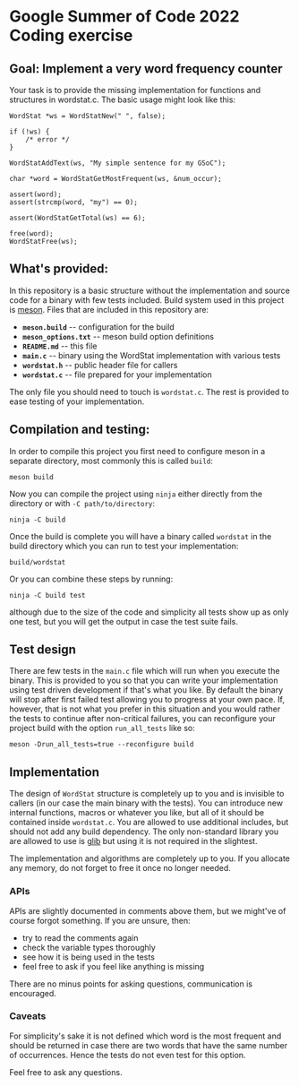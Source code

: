 Google Summer of Code 2022 Coding exercise
==========================================

## Goal: Implement a very word frequency counter

Your task is to provide the missing implementation for functions and structures
in wordstat.c.  The basic usage might look like this:

```
WordStat *ws = WordStatNew(" ", false);

if (!ws) {
    /* error */
}

WordStatAddText(ws, "My simple sentence for my GSoC");

char *word = WordStatGetMostFrequent(ws, &num_occur);

assert(word);
assert(strcmp(word, "my") == 0);

assert(WordStatGetTotal(ws) == 6);

free(word);
WordStatFree(ws);
```


## What's provided:

In this repository is a basic structure without the implementation and source
code for a binary with few tests included.  Build system used in this project is
[meson](https://mesonbuild.com).  Files that are included in this repository
are:

- **`meson.build`** -- configuration for the build
- **`meson_options.txt`** -- meson build option definitions
- **`README.md`** -- this file
- **`main.c`** -- binary using the WordStat implementation with various tests
- **`wordstat.h`** -- public header file for callers
- **`wordstat.c`** -- file prepared for your implementation

The only file you should need to touch is `wordstat.c`.  The rest is provided to
ease testing of your implementation.


## Compilation and testing:

In order to compile this project you first need to configure meson in a separate
directory, most commonly this is called `build`:

```
meson build
```

Now you can compile the project using `ninja` either directly from the directory
or with `-C path/to/directory`:

```
ninja -C build
```

Once the build is complete you will have a binary called `wordstat` in the build
directory which you can run to test your implementation:

```
build/wordstat
```

Or you can combine these steps by running:

```
ninja -C build test
```

although due to the size of the code and simplicity all tests show up as only
one test, but you will get the output in case the test suite fails.


## Test design

There are few tests in the `main.c` file which will run when you execute the
binary.  This is provided to you so that you can write your implementation using
test driven development if that's what you like.  By default the binary will
stop after first failed test allowing you to progress at your own pace.  If,
however, that is not what you prefer in this situation and you would rather the
tests to continue after non-critical failures, you can reconfigure your project
build with the option `run_all_tests` like so:

```
meson -Drun_all_tests=true --reconfigure build
```


## Implementation

The design of `WordStat` structure is completely up to you and is invisible to
callers (in our case the main binary with the tests).  You can introduce new
internal functions, macros or whatever you like, but all of it should be
contained inside `wordstat.c`.  You are allowed to use additional includes, but
should not add any build dependency.  The only non-standard library you are
allowed to use is [glib](https://wiki.gnome.org/Projects/GLib) but using it is
not required in the slightest.

The implementation and algorithms are completely up to you.  If you allocate any
memory, do not forget to free it once no longer needed.

### APIs

APIs are slightly documented in comments above them, but we might've of course
forgot something.  If you are unsure, then:

- try to read the comments again
- check the variable types thoroughly
- see how it is being used in the tests
- feel free to ask if you feel like anything is missing

There are no minus points for asking questions, communication is encouraged.

### Caveats

For simplicity's sake it is not defined which word is the most frequent and
should be returned in case there are two words that have the same number of
occurrences.  Hence the tests do not even test for this option.

Feel free to ask any questions.

